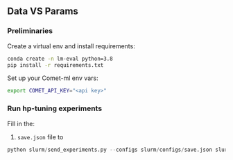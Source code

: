 
## Data VS Params

### Preliminaries 

Create a virtual env and install requirements:
```bash
conda create -n lm-eval python=3.8
pip install -r requirements.txt
```

Set up your Comet-ml env vars:
```bash
export COMET_API_KEY="<api key>"
```

### Run hp-tuning experiments

Fill in the:
1. `save.json` file to 

```python
python slurm/send_experiments.py --configs slurm/configs/save.json slurm/configs/t5/t5_large_basic.json slurm/configs/train.json slurm/configs/hp_tune.json
```